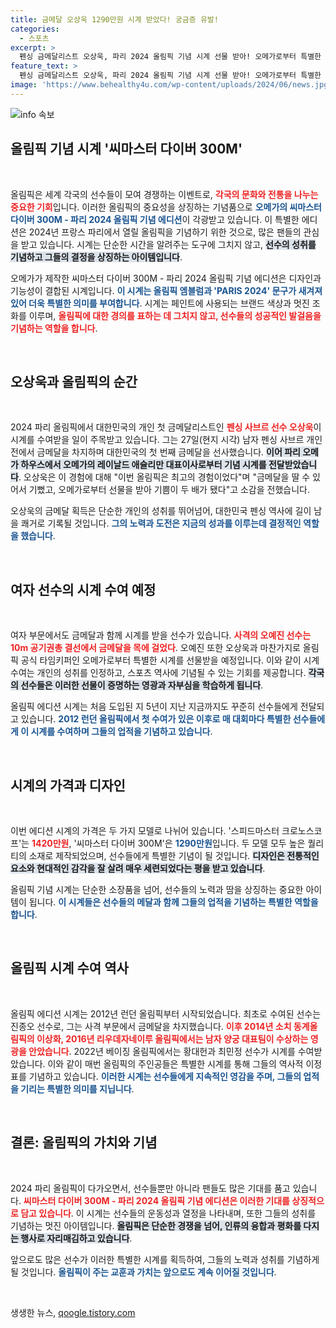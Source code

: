 ```yaml
---
title: 금메달 오상욱 1290만원 시계 받았다! 궁금증 유발!
categories:
  - 스포츠
excerpt: >
  펜싱 금메달리스트 오상욱, 파리 2024 올림픽 기념 시계 선물 받아! 오메가로부터 특별한 씨마스터 다이버 300M를 수령하며 더블 기쁨을 전했습니다. 올림픽 역사에 길이 남을 순간! 클릭하세요.
feature_text: >
  펜싱 금메달리스트 오상욱, 파리 2024 올림픽 기념 시계 선물 받아! 오메가로부터 특별한 씨마스터 다이버 300M를 수령하며 더블 기쁨을 전했습니다. 올림픽 역사에 길이 남을 순간! 클릭하세요.
image: 'https://www.behealthy4u.com/wp-content/uploads/2024/06/news.jpg'
---
```


<p><img src="https://www.behealthy4u.com/wp-content/uploads/2024/06/news.jpg" alt="info 속보" /></p>

<h2 data-ke-size="size26">올림픽 기념 시계 '씨마스터 다이버 300M'</h2>

<p data-ke-size="size16">&nbsp;</p>

<p>올림픽은 세계 각국의 선수들이 모여 경쟁하는 이벤트로, <b><span style="color: #ee2323;">각국의 문화와 전통을 나누는 중요한 기회</span></b>입니다. 이러한 올림픽의 중요성을 상징하는 기념품으로 <b><span style="color: #1a5490;">오메가의 씨마스터 다이버 300M - 파리 2024 올림픽 기념 에디션</span></b>이 각광받고 있습니다. 이 특별한 에디션은 2024년 프랑스 파리에서 열릴 올림픽을 기념하기 위한 것으로, 많은 팬들의 관심을 받고 있습니다. 시계는 단순한 시간을 알려주는 도구에 그치지 않고, <b><span style="background-color: #21538527;">선수의 성취를 기념하고 그들의 결정을 상징하는 아이템입니다</span></b>.</p>

<p>오메가가 제작한 씨마스터 다이버 300M - 파리 2024 올림픽 기념 에디션은 디자인과 기능성이 결합된 시계입니다. <b><span style="color: #1a5490;">이 시계는 올림픽 엠블럼과 'PARIS 2024' 문구가 새겨져 있어 더욱 특별한 의미를 부여합니다</span></b>. 시계는 페인트에 사용되는 브랜드 색상과 멋진 조화를 이루며, <b><span style="color: #ee2323;">올림픽에 대한 경의를 표하는 데 그치지 않고, 선수들의 성공적인 발걸음을 기념하는 역할을 합니다</span></b>.</p>

<p data-ke-size="size16">&nbsp;</p>

<h2 data-ke-size="size26">오상욱과 올림픽의 순간</h2>

<p data-ke-size="size16">&nbsp;</p>

<p>2024 파리 올림픽에서 대한민국의 개인 첫 금메달리스트인 <b><span style="color: #ee2323;">펜싱 사브르 선수 오상욱</span></b>이 시계를 수여받을 일이 주목받고 있습니다. 그는 27일(현지 시각) 남자 펜싱 사브르 개인전에서 금메달을 차지하며 대한민국의 첫 번째 금메달을 선사했습니다. <b><span style="background-color: #21538527;">이어 파리 오메가 하우스에서 오메가의 레이날드 애슐리만 대표이사로부터 기념 시계를 전달받았습니다</span></b>. 오상욱은 이 경험에 대해 "이번 올림픽은 최고의 경험이었다"며 "금메달을 딸 수 있어서 기뻤고, 오메가로부터 선물을 받아 기쁨이 두 배가 됐다"고 소감을 전했습니다. </p>

<p>오상욱의 금메달 획득은 단순한 개인의 성취를 뛰어넘어, 대한민국 펜싱 역사에 길이 남을 쾌거로 기록될 것입니다. <b><span style="color: #1a5490;">그의 노력과 도전은 지금의 성과를 이루는데 결정적인 역할을 했습니다</span></b>.</p>

<p data-ke-size="size16">&nbsp;</p>

<h2 data-ke-size="size26">여자 선수의 시계 수여 예정</h2>

<p data-ke-size="size16">&nbsp;</p>

<p>여자 부문에서도 금메달과 함께 시계를 받을 선수가 있습니다. <b><span style="color: #ee2323;">사격의 오예진 선수는 10m 공기권총 결선에서 금메달을 목에 걸었다</span></b>. 오예진 또한 오상욱과 마찬가지로 올림픽 공식 타임키퍼인 오메가로부터 특별한 시계를 선물받을 예정입니다. 이와 같이 시계 수여는 개인의 성취를 인정하고, 스포츠 역사에 기념될 수 있는 기회를 제공합니다. <b><span style="background-color: #21538527;">각국의 선수들은 이러한 선물이 증명하는 영광과 자부심을 학습하게 됩니다</span></b>.</p>

<p>올림픽 에디션 시계는 처음 도입된 지 5년이 지난 지금까지도 꾸준히 선수들에게 전달되고 있습니다. <b><span style="color: #1a5490;">2012 런던 올림픽에서 첫 수여가 있은 이후로 매 대회마다 특별한 선수들에게 이 시계를 수여하며 그들의 업적을 기념하고 있습니다</span></b>.</p>

<p data-ke-size="size16">&nbsp;</p>

<h2 data-ke-size="size26">시계의 가격과 디자인</h2>

<p data-ke-size="size16">&nbsp;</p>

<p>이번 에디션 시계의 가격은 두 가지 모델로 나뉘어 있습니다. '스피드마스터 크로노스코프'는 <b><span style="color: #ee2323;">1420만원</span></b>, '씨마스터 다이버 300M'은 <b><span style="color: #1a5490;">1290만원</span></b>입니다. 두 모델 모두 높은 퀄리티의 소재로 제작되었으며, 선수들에게 특별한 기념이 될 것입니다. <b><span style="background-color: #21538527;">디자인은 전통적인 요소와 현대적인 감각을 잘 살려 매우 세련되었다는 평을 받고 있습니다</span></b>. </p>

<p>올림픽 기념 시계는 단순한 소장품을 넘어, 선수들의 노력과 땀을 상징하는 중요한 아이템이 됩니다. <b><span style="color: #1a5490;">이 시계들은 선수들의 메달과 함께 그들의 업적을 기념하는 특별한 역할을 합니다</span></b>.</p>

<p data-ke-size="size16">&nbsp;</p>

<h2 data-ke-size="size26">올림픽 시계 수여 역사</h2>

<p data-ke-size="size16">&nbsp;</p>

<p>올림픽 에디션 시계는 2012년 런던 올림픽부터 시작되었습니다. 최초로 수여된 선수는 진종오 선수로, 그는 사격 부문에서 금메달을 차지했습니다. <b><span style="color: #ee2323;">이후 2014년 소치 동계올림픽의 이상화, 2016년 리우데자네이루 올림픽에서는 남자 양궁 대표팀이 수상하는 영광을 안았습니다</span></b>. 2022년 베이징 올림픽에서는 황대헌과 최민정 선수가 시계를 수여받았습니다. 이와 같이 매번 올림픽의 주인공들은 특별한 시계를 통해 그들의 역사적 이정표를 기념하고 있습니다. <b><span style="color: #1a5490;">이러한 시계는 선수들에게 지속적인 영감을 주며, 그들의 업적을 기리는 특별한 의미를 지닙니다</span></b>.</p>

<p data-ke-size="size16">&nbsp;</p>

<h2 data-ke-size="size26">결론: 올림픽의 가치와 기념</h2>

<p data-ke-size="size16">&nbsp;</p>

<p>2024 파리 올림픽이 다가오면서, 선수들뿐만 아니라 팬들도 많은 기대를 품고 있습니다.  <b><span style="color: #ee2323;">씨마스터 다이버 300M - 파리 2024 올림픽 기념 에디션은 이러한 기대를 상징적으로 담고 있습니다</span></b>. 이 시계는 선수들의 운동성과 열정을 나타내며, 또한 그들의 성취를 기념하는 멋진 아이템입니다. <b><span style="background-color: #21538527;">올림픽은 단순한 경쟁을 넘어, 인류의 융합과 평화를 다지는 행사로 자리매김하고 있습니다</span></b>.</p>

<p>앞으로도 많은 선수가 이러한 특별한 시계를 획득하여, 그들의 노력과 성취를 기념하게 될 것입니다. <b><span style="color: #1a5490;">올림픽이 주는 교훈과 가치는 앞으로도 계속 이어질 것입니다</span></b>.</p>

<p data-ke-size="size16">&nbsp;</p>
생생한 뉴스, <a href="https://qoogle.tistory.com" rel="dofollow">qoogle.tistory.com</a>


